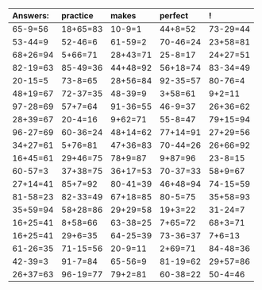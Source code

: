 | Answers: | practice | makes | perfect | ! |
| :--- | :--- | :--- | :--- | :--- |
| 65-9=56 | 18+65=83 | 10-9=1 | 44+8=52 | 73-29=44 | 
| 53-44=9 | 52-46=6 | 61-59=2 | 70-46=24 | 23+58=81 | 
| 68+26=94 | 5+66=71 | 28+43=71 | 25-8=17 | 24+27=51 | 
| 82-19=63 | 85-49=36 | 44+48=92 | 56+18=74 | 83-34=49 | 
| 20-15=5 | 73-8=65 | 28+56=84 | 92-35=57 | 80-76=4 | 
| 48+19=67 | 72-37=35 | 48-39=9 | 3+58=61 | 9+2=11 | 
| 97-28=69 | 57+7=64 | 91-36=55 | 46-9=37 | 26+36=62 | 
| 28+39=67 | 20-4=16 | 9+62=71 | 55-8=47 | 79+15=94 | 
| 96-27=69 | 60-36=24 | 48+14=62 | 77+14=91 | 27+29=56 | 
| 34+27=61 | 5+76=81 | 47+36=83 | 70-44=26 | 26+66=92 | 
| 16+45=61 | 29+46=75 | 78+9=87 | 9+87=96 | 23-8=15 | 
| 60-57=3 | 37+38=75 | 36+17=53 | 70-37=33 | 58+9=67 | 
| 27+14=41 | 85+7=92 | 80-41=39 | 46+48=94 | 74-15=59 | 
| 81-58=23 | 82-33=49 | 67+18=85 | 80-5=75 | 35+58=93 | 
| 35+59=94 | 58+28=86 | 29+29=58 | 19+3=22 | 31-24=7 | 
| 16+25=41 | 8+58=66 | 63-38=25 | 7+65=72 | 68+3=71 | 
| 16+25=41 | 29+6=35 | 64-25=39 | 73-36=37 | 7+6=13 | 
| 61-26=35 | 71-15=56 | 20-9=11 | 2+69=71 | 84-48=36 | 
| 42-39=3 | 91-7=84 | 65-56=9 | 81-19=62 | 29+57=86 | 
| 26+37=63 | 96-19=77 | 79+2=81 | 60-38=22 | 50-4=46 | 
